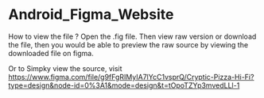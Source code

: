 # Android_Figma_Website

How to view the file ?
Open the .fig file. Then view raw version or download the file, then you would be able to preview the raw source by viewing the downloaded file on figma.

Or to Simpky view the source, visit https://www.figma.com/file/g9fFgRIMyIA7lYcC1vsprQ/Cryptic-Pizza-Hi-Fi?type=design&node-id=0%3A1&mode=design&t=tOpoTZYp3mvedLLl-1
